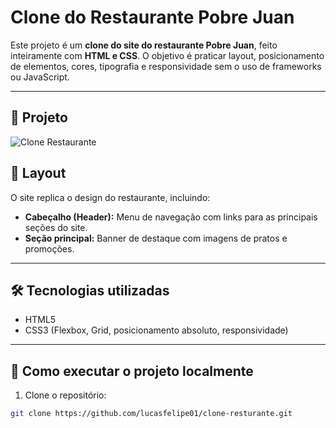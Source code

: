 # Clone do Restaurante Pobre Juan

Este projeto é um **clone do site do restaurante Pobre Juan**, feito inteiramente com **HTML e CSS**. O objetivo é praticar layout, posicionamento de elementos, cores, tipografia e responsividade sem o uso de frameworks ou JavaScript.

---

## 🔗 Projeto
![Clone Restaurante](https://github.com/user-attachments/assets/3fd17131-8d2e-40aa-a7a6-33cb4cadca28)



## 🎨 Layout

O site replica o design do restaurante, incluindo:  
- **Cabeçalho (Header):** Menu de navegação com links para as principais seções do site.  
- **Seção principal:** Banner de destaque com imagens de pratos e promoções.  
---

## 🛠 Tecnologias utilizadas

- HTML5  
- CSS3 (Flexbox, Grid, posicionamento absoluto, responsividade)

---


## 🚀 Como executar o projeto localmente

1. Clone o repositório:

```bash
git clone https://github.com/lucasfelipe01/clone-resturante.git
